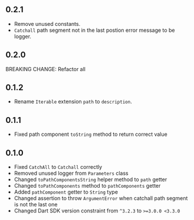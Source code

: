 ## 0.2.1

- Remove unused constants.
- `Catchall` path segment not in the last postion error message to be logger.

## 0.2.0

BREAKING CHANGE: Refactor all

## 0.1.2

- Rename `Iterable` extension `path` to `description`.

## 0.1.1

- Fixed path component `toString` method to return correct value

## 0.1.0

- Fixed `CatchAll` to `Catchall` correctly
- Removed unused logger from `Parameters` class
- Changed `toPathComponentsString` helper method to `path` getter
- Changed `toPathComponents` method to `pathComponents` getter
- Added `pathComponent` getter to `String` type
- Changed assertion to throw `ArgumentError` when catchall path segment is not the last one
- Changed Dart SDK version constraint from `^3.2.3` to `>=3.0.0 <3.3.0`
